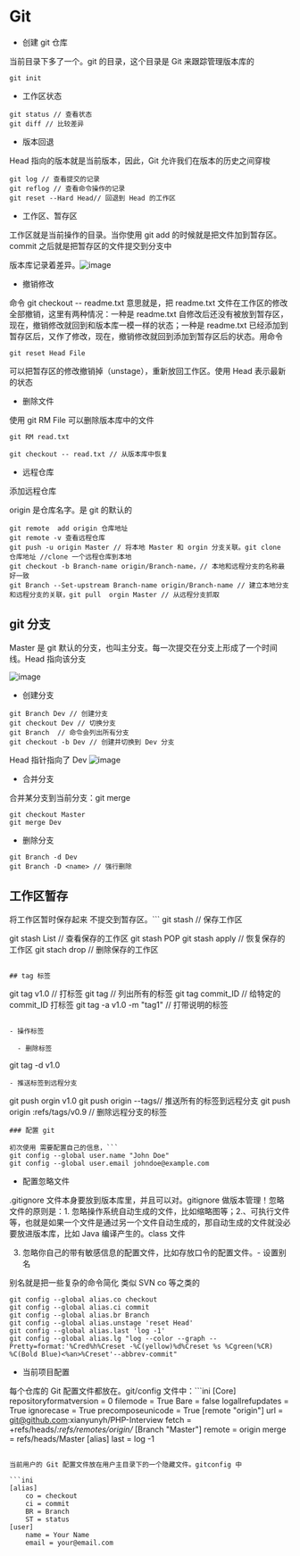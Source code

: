 # Git

- 创建 git 仓库

当前目录下多了一个。git 的目录，这个目录是 Git 来跟踪管理版本库的

```
git init  
```

- 工作区状态

```
git status // 查看状态
git diff // 比较差异
```

- 版本回退

Head 指向的版本就是当前版本，因此，Git 允许我们在版本的历史之间穿梭
```
git log // 查看提交的记录
git reflog // 查看命令操作的记录
git reset --Hard Head// 回退到 Head 的工作区
```

- 工作区、暂存区

工作区就是当前操作的目录。当你使用 git add 的时候就是把文件加到暂存区。commit 之后就是把暂存区的文件提交到分支中

版本库记录着差异。![image](https://www.liaoxuefeng.com/files/attachments/001384907720458e56751DF1C474485b697575073C40AE9000/0)

- 撤销修改

命令 git checkout -- readme.txt 意思就是，把 readme.txt 文件在工作区的修改全部撤销，这里有两种情况：一种是 readme.txt 自修改后还没有被放到暂存区，现在，撤销修改就回到和版本库一模一样的状态；一种是 readme.txt 已经添加到暂存区后，又作了修改，现在，撤销修改就回到添加到暂存区后的状态。用命令

```
git reset Head File
```
可以把暂存区的修改撤销掉（unstage），重新放回工作区。使用 Head 表示最新的状态

- 删除文件


使用 git RM File 可以删除版本库中的文件

```
git RM read.txt

git checkout -- read.txt // 从版本库中恢复

```

- 远程仓库

添加远程仓库

origin 是仓库名字。是 git 的默认的 
```
git remote  add origin 仓库地址
git remote -v 查看远程仓库
git push -u origin Master // 将本地 Master 和 orgin 分支关联。git clone 仓库地址 //clone 一个远程仓库到本地
git checkout -b Branch-name origin/Branch-name，// 本地和远程分支的名称最好一致
git Branch --Set-upstream Branch-name origin/Branch-name // 建立本地分支和远程分支的关联，git pull  orgin Master // 从远程分支抓取
```

## git 分支

Master 是 git 默认的分支，也叫主分支。每一次提交在分支上形成了一个时间线。Head 指向该分支

![image](https://www.liaoxuefeng.com/files/attachments/001384908811773187a597e2d844eefb11f5CF5d56135CA000/0)

- 创建分支

```
git Branch Dev // 创建分支
git checkout Dev // 切换分支
git Branch  // 命令会列出所有分支
git checkout -b Dev // 创建并切换到 Dev 分支
```
Head 指针指向了 Dev
![image](https://www.liaoxuefeng.com/files/attachments/00138490883510324231A837e5d4aee844d3e4692BA50f5000/0)

- 合并分支

合并某分支到当前分支：git merge <name>
```
git checkout Master 
git merge Dev
```

- 删除分支

```
git Branch -d Dev
git Branch -D <name> // 强行删除

```

## 工作区暂存

将工作区暂时保存起来 不提交到暂存区。```
git stash // 保存工作区

git stash List // 查看保存的工作区
git stash POP
git stash apply // 恢复保存的工作区
git stach drop // 删除保存的工作区
```

## tag 标签

```
git tag v1.0 // 打标签
git tag  // 列出所有的标签
git tag commit_ID // 给特定的 commit_ID 打标签
git tag -a v1.0 -m "tag1" // 打带说明的标签
```

- 操作标签

  - 删除标签

```
git tag -d v1.0
```
- 推送标签到远程分支

```
git push orgin v1.0
git push origin --tags// 推送所有的标签到远程分支
git push origin :refs/tags/v0.9 // 删除远程分支的标签
```
### 配置 git

初次使用 需要配置自己的信息，```
git config --global user.name "John Doe"
git config --global user.email johndoe@example.com
```


- 配置忽略文件

.gitignore 文件本身要放到版本库里，并且可以对。gitignore 做版本管理！忽略文件的原则是：1. 忽略操作系统自动生成的文件，比如缩略图等；2.、可执行文件等，也就是如果一个文件是通过另一个文件自动生成的，那自动生成的文件就没必要放进版本库，比如 Java 编译产生的。class 文件

3. 忽略你自己的带有敏感信息的配置文件，比如存放口令的配置文件。- 设置别名 

别名就是把一些复杂的命令简化 类似 SVN co 等之类的

```Shell
git config --global alias.co checkout
git config --global alias.ci commit
git config --global alias.br Branch
git config --global alias.unstage 'reset Head'
git config --global alias.last 'log -1'
git config --global alias.lg "log --color --graph --Pretty=format:'%Cred%h%Creset -%C(yellow)%d%Creset %s %Cgreen(%CR) %C(Bold Blue)<%an>%Creset'--abbrev-commit"
```

- 当前项目配置

每个仓库的 Git 配置文件都放在。git/config 文件中：```ini
[Core]
    repositoryformatversion = 0
    filemode = True
    Bare = false
    logallrefupdates = True
    ignorecase = True
    precomposeunicode = True
[remote "origin"]
    url = git@github.com:xianyunyh/PHP-Interview
    fetch = +refs/heads/*:refs/remotes/origin/*
[Branch "Master"]
    remote = origin
    merge = refs/heads/Master
[alias]
    last = log -1
```

当前用户的 Git 配置文件放在用户主目录下的一个隐藏文件。gitconfig 中

```ini
[alias]
    co = checkout
    ci = commit
    BR = Branch
    ST = status
[user]
    name = Your Name
    email = your@email.com
```
